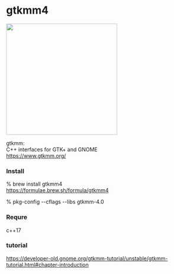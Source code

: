 gtkmm4
===============

<image src="https://raw.githubusercontent.com/ohwada/MAC_cpp_Samples/master/gtkmm4/screenshots/image.png" width="300" />

gtkmm:  
C++ interfaces for GTK+ and GNOME  
https://www.gtkmm.org/  

### Install 
% brew install  gtkmm4  
https://formulae.brew.sh/formula/gtkmm4  

% pkg-config --cflags --libs gtkmm-4.0  

### Requre  
c++17  

### tutorial  
https://developer-old.gnome.org/gtkmm-tutorial/unstable/gtkmm-tutorial.html#chapter-introduction  
